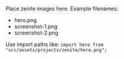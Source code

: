 Place zenite images here. Example filenames:
- hero.png
- screenshot-1.png
- screenshot-2.png

Use import paths like: `import hero from "src/assets/projects/zenite/hero.png";`
